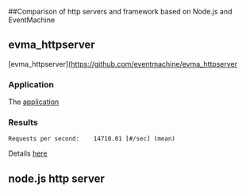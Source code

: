 ##Comparison of http servers and framework based on Node.js and EventMachine


## evma_httpserver
[evma_httpserver](https://github.com/eventmachine/evma_httpserver

### Application
The [application](https://github.com/antonmi/node_vs_eventmachine/blob/master/evma_httpserver/evma_httpserver.rb)

### Results

`Requests per second:    14710.01 [#/sec] (mean)`

Details [here](https://github.com/antonmi/node_vs_eventmachine/blob/master/evma_httpserver/evma_httpserver.rb)


## node.js http server
